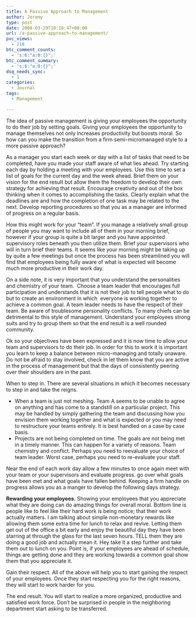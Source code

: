 ```yaml
---
title: A Passive Approach to Management
author: Jeremy
type: post
date: 2008-03-29T18:18:47+00:00
url: /a-passive-approach-to-management/
pvc_views:
  - 218
btc_comment_counts:
  - 's:6:"a:0:{}";'
btc_comment_summary:
  - 's:6:"a:0:{}";'
dsq_needs_sync:
  - 1
categories:
  - Journal
tags:
  - Management

---
```

The idea of passive management is giving your employees the opportunity to do their job by setting goals. Giving your employees the opportunity to manage themselves not only increases productivity but boosts moral. So how can you make the transition from a firm semi-micromanaged style to a more passive approach?

As a manager you start each week or day with a list of tasks that need to be completed, have you made your staff aware of what lies ahead. Try starting each day by holding a meeting with your employees. Use this time to set a list of goals for the current day and the week ahead. Brief them on your vision for the end result but allow them the freedom to develop their own strategy for achieving that result. Encourage creativity and out of the box thinking when it comes to accomplishing the tasks. Clearly explain what the deadlines are and how the completion of one task may be related to the next. Develop reporting procedures so that you as a manager are informed of progress on a regular basis.

How this might work for your &#8220;team&#8221;. If you manage a relatively small group of people you may want to include all of them in your morning brief, however if your group is quite a bit larger and you have appointed supervisory roles beneath you then utilize them. Brief your supervisors who will in turn brief their teams. It seems like your morning might be taking up by quite a few meetings but once the process has been streamlined you will find that employees being fully aware of what is expected will become much more productive in their work day.

On a side note, it is very important that you understand the personalities and chemistry of your team.  Choose a team leader that encourages full participation and understands that it is not their job to tell people what to do but to create an environment in which  everyone is working together to achieve a common goal. A team leader needs to have the respect of their team. Be aware of troublesome personality conflicts. To many chiefs can be detrimental to this style of management. Understand your employees strong suits and try to group them so that the end result is a well rounded community.

Ok so your objectives have been expressed and it is now time to allow your team and supervisors to do their job. In order for this to work it is important you learn to keep a balance between micro-managing and totally unaware. Do not be afraid to stay involved, check in let them know that you are active in the process of management but that the days of consistently peering over their shoulders are in the past.

When to step in. There are several situations in which it becomes necessary to step in and take the reigns.

  * When a team is just not meshing. Team A seems to be unable to agree on anything and has come to a standstill on a particular project. This may be handled by simply gathering the team and discussing how you envision them working together and what is expected or you may need to restructure your teams entirely. It is best handled on a case by case basis.
  * Projects are not being completed on time. The goals are not being met in a timely manner. This can happen for a variety of reasons. Team chemistry and conflict. Perhaps you need to reevaluate your choice of team leader. Worst case, perhaps you need to re-evaluate your staff.

Near the end of each work day allow a few minutes to once again meet with your team or your supervisors and evaluate progress. go over what goals have been met and what goals have fallen behind. Keeping a firm handle on progress allows you as a manger to develop the following days strategy.

**Rewarding your employees.** Showing your employees that you appreciate what they are doing can do amazing things for overall moral. Bottom line is people like to feel like their hard work is being notice; that their work actually matters. I am talking about simple non-monetary rewards like allowing them some extra time for lunch to relax and revive. Letting them get out of the office a bit early and enjoy the beautiful day they have been starring at through the glass for the last seven hours. TELL them they are doing a good job and actually mean it. Hey take it a step further and take them out to lunch on you. Point is, if your employees are ahead of schedule, things are getting done and they are working towards a common goal show them that you appreciate it.

Gain their respect. All of the above will help you to start gaining the respect of your employees. Once they start respecting you for the right reasons, they will start to work harder for you.

The end result. You will start to realize a more organized, productive and satisfied work force. Don&#8217;t be surprised in people in the neighboring department start asking to be transferred.